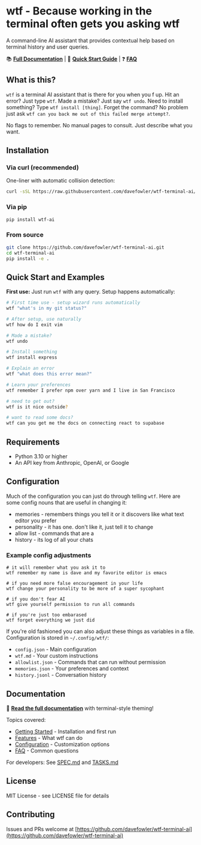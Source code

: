 # wtf - Because working in the terminal often gets you asking wtf

A command-line AI assistant that provides contextual help based on terminal history and user queries.

📚 **[Full Documentation](https://davefowler.github.io/wtf-terminal-ai/)** | 🚀 **[Quick Start Guide](https://davefowler.github.io/wtf-terminal-ai/getting-started/)** | ❓ **[FAQ](https://davefowler.github.io/wtf-terminal-ai/faq/)**

## What is this?

`wtf` is a terminal AI assistant that is there for you when you f up. Hit an error?  Just type `wtf`.  Made a mistake? Just say `wtf undo`.  Need to install something? Type `wtf install [thing]`.  Forget the command?  No problem just ask `wtf can you back me out of this failed merge attempt?`.

No flags to remember. No manual pages to consult. Just describe what you want.

## Installation

### Via curl (recommended)

One-liner with automatic collision detection:

```bash
curl -sSL https://raw.githubusercontent.com/davefowler/wtf-terminal-ai/main/install.sh | bash
```

### Via pip

```bash
pip install wtf-ai
```

### From source

```bash
git clone https://github.com/davefowler/wtf-terminal-ai.git
cd wtf-terminal-ai
pip install -e .
```

## Quick Start and Examples

**First use:** Just run `wtf` with any query. Setup happens automatically:

```bash
# First time use - setup wizard runs automatically
wtf "what's in my git status?"

# After setup, use naturally
wtf how do I exit vim

# Made a mistake?
wtf undo

# Install something
wtf install express

# Explain an error
wtf "what does this error mean?"

# Learn your preferences
wtf remember I prefer npm over yarn and I live in San Francisco

# need to get out?
wtf is it nice outside?

# want to read some docs?
wtf can you get me the docs on connecting react to supabase
```

## Requirements

- Python 3.10 or higher
- An API key from Anthropic, OpenAI, or Google

## Configuration

Much of the configuration you can just do through telling `wtf`.  Here are some config nouns that are useful in changing it:

 - memories - remembers things you tell it or it discovers like what text editor you prefer
 - personality - it has one.  don't like it, just tell it to change
 - allow list - commands that are a 
 - history - its log of all your chats

### Example config adjustments

```
# it will remember what you ask it to
wtf remember my name is dave and my favorite editor is emacs

# if you need more false encouragement in your life
wtf change your personality to be more of a super sycophant

# if you don't fear AI
wtf give yourself permission to run all commands

# if you're just too embarased
wtf forget everything we just did

```


If you're old fashioned you can also adjust these things as variables in a file. Configuration is stored in `~/.config/wtf/`:
- `config.json` - Main configuration
- `wtf.md` - Your custom instructions
- `allowlist.json` - Commands that can run without permission
- `memories.json` - Your preferences and context
- `history.jsonl` - Conversation history

## Documentation

📖 **[Read the full documentation](https://davefowler.github.io/wtf-terminal-ai/)** with terminal-style theming!

Topics covered:
- [Getting Started](https://davefowler.github.io/wtf-terminal-ai/getting-started/) - Installation and first run
- [Features](https://davefowler.github.io/wtf-terminal-ai/quick-tour/) - What wtf can do
- [Configuration](https://davefowler.github.io/wtf-terminal-ai/faq/) - Customization options
- [FAQ](https://davefowler.github.io/wtf-terminal-ai/faq/) - Common questions

For developers: See [SPEC.md](SPEC.md) and [TASKS.md](./instructions_from_the_creator/TASKS.md)

## License

MIT License - see LICENSE file for details

## Contributing

Issues and PRs welcome at [https://github.com/davefowler/wtf-terminal-ai](https://github.com/davefowler/wtf-terminal-ai)
